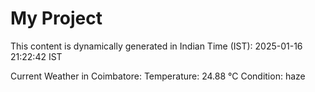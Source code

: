 # My Project

This content is dynamically generated in Indian Time (IST): 2025-01-16 21:22:42 IST


Current Weather in Coimbatore:
Temperature: 24.88 °C
Condition: haze

